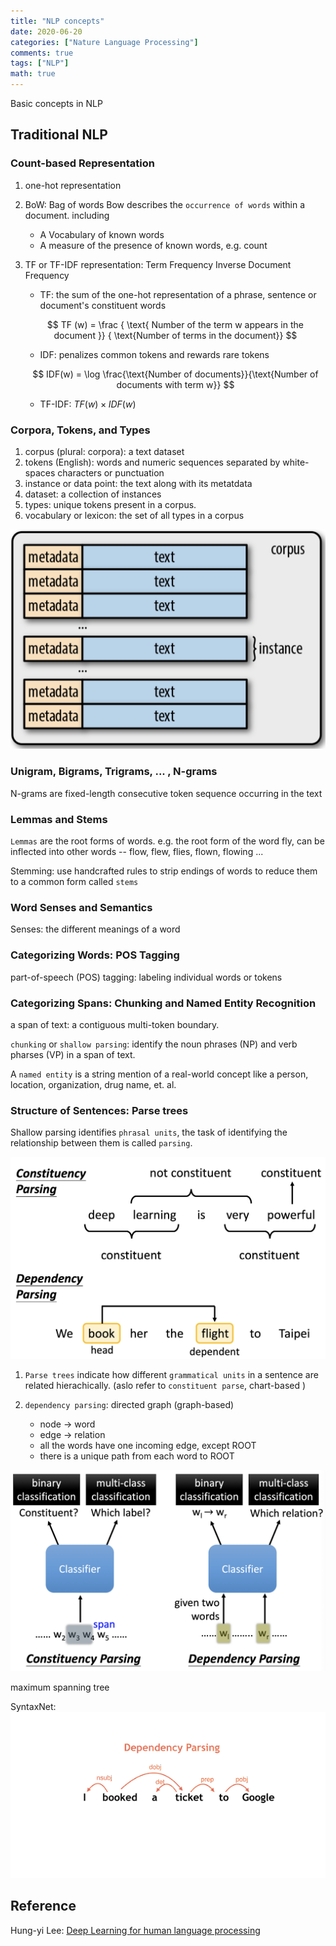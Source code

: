 ```yaml
---
title: "NLP concepts"
date: 2020-06-20
categories: ["Nature Language Processing"]
comments: true
tags: ["NLP"]
math: true
---
```


Basic concepts in NLP

## Traditional NLP

### Count-based Representation

1. one-hot representation
2. BoW: Bag of words
Bow describes the `occurrence of words` within a document. including

   - A Vocabulary of known words
   - A measure of the presence of known words, e.g. count

3. TF or TF-IDF representation: Term Frequency Inverse Document Frequency

   - TF: the sum of the one-hot representation of a phrase, sentence or document's constituent words

   $$
   TF (w) = \frac { \text{ Number of the term w appears in the document }} { \text{Number of terms in the document}}
   $$

   - IDF: penalizes common tokens and rewards rare tokens

   $$
   IDF(w) = \log \frac{\text{Number of documents}}{\text{Number of documents with term w}}
   $$

   - TF-IDF: $TF(w) \times IDF(w)$

### Corpora, Tokens, and Types

1. corpus (plural: corpora): a text dataset
2. tokens (English): words and numeric sequences separated by white-spaces characters or punctuation
3. instance or data point: the text along with its metatdata
4. dataset: a collection of instances
5. types: unique tokens present in a corpus.
6. vocabulary or lexicon: the set of all types in a corpus

![corpus](/images/nlp/corpus.png)

### Unigram, Bigrams, Trigrams, ... , N-grams

N-grams are fixed-length consecutive token sequence occurring in the text

### Lemmas and Stems

`Lemmas` are the root forms of words.  e.g. the root form of the word fly, can be inflected into other words -- flow, flew, flies, flown, flowing ...

Stemming: use handcrafted rules to strip endings of words to reduce them to a common form called `stems`

### Word Senses and Semantics

Senses: the different meanings of a word

### Categorizing Words: POS Tagging

part-of-speech (POS) tagging: labeling individual words or tokens

### Categorizing Spans: Chunking and Named Entity Recognition

a span of text: a contiguous multi-token boundary.

`chunking` or `shallow parsing`: identify the noun phrases (NP) and verb pharses (VP) in a span of text.

A `named entity` is a string mention of a real-world concept like a person, location, organization, drug name, et. al.

### Structure of Sentences: Parse trees

Shallow parsing identifies `phrasal units`, the task of identifying the relationship between them is called `parsing`.

![parsing](/images/nlp/parsing.png)

1. `Parse trees` indicate how different `grammatical units` in a sentence are related hierachically. (aslo refer to `constituent parse`, chart-based )

2. `dependency parsing`: directed graph (graph-based)
   - node -> word
   - edge -> relation
   - all the words have one incoming edge, except ROOT
   - there is a unique path from each word to ROOT

![parsing](/images/nlp/parsing.classifier.png)

maximum spanning tree

SyntaxNet:  
![syntaxnet](/images/nlp/parsingtree.gif)

## Reference

Hung-yi Lee: [Deep Learning for human language processing](https://www.youtube.com/watch?v=9erBrs-VIqc)
